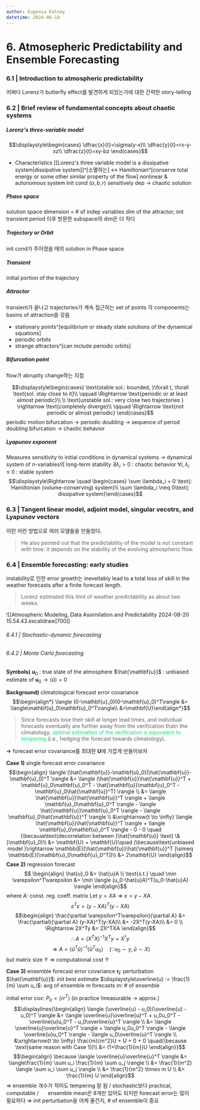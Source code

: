 ```yaml
---
author: Eugenia Kalnay
datetime: 2024-08-19
---
```

# 6. Atmosepheric Predictability and Ensemble Forecasting

### 6.1 | Introduction to atmospheric predictability
어쩌다 Lorenz가 butterfly effect를 발견하게 되었는가에 대한 간략한 story-telling

### 6.2 | Brief review of fundamental concepts about chaotic systems
##### Lorenz's three-variable model
$$\displaystyle\begin{cases}
\dfrac{x}{t}=\sigma(y-x)\\
\dfrac{y}{t}=rx-y-xz\\
\dfrac{z}{t}=xy-bz
\end{cases}$$
- Characteristics
	[[Lorenz's three variable model is a dissipative system|dissipative system]]^[소멸하는] $\leftrightarrow$ Hamiltonian^[conserve total energy or some other similar property of the flow]
	nonlinear & autonomous system
	init cond ($\sigma, b, r$) sensitively dep $\rightarrow$ chaotic solution

##### Phase space
solution space
dimension = # of indep variables
dim of the attractor; init transient period 이후 방문한 subspace의 dim은 더 작다
##### Trajectory or Orbit
init cond가 주어졌을 때의 solution in Phase space
##### Transient
initial portion of the trajectory
##### Attractor
transient가 끝나고 trajectories가 계속 접근하는 set of points
각 components는 basins of attraction을 갖음
- stationary points^[equilibrium or steady state solutions of the dynamical squations]
- periodic orbits
- strange attractors^[can include periodic orbits]
##### Bifurcation point
flow가 abruptly change하는 지점

$$\displaystyle\begin{cases}
\text{stable sol.: bounded, }\forall t, \forall \text{sol. stay close to it}\\
\qquad \Rightarrow \text{periodic or at least almost periodic}\\
\\
\text{unstable sol.: very close two trajectories } \rightarrow \text{completely diverge}\\
\qquad \Rightarrow \text{not periodic or almost periodic}
\end{cases}$$
periodic motion bifurcation $\rightarrow$ periodic doubling $\rightarrow$ sequence of period doubling bifurcation $\rightarrow$ chaotic behavior


##### Lyapunov exponent 
Measures sensitivity to initial conditions in dynamical systems
$\rightarrow$ dynamical system of $n$-variables의 long-term stability
	$\exists \lambda_i >0$ : chaotic behavior
	$\forall i, \lambda_i \leq 0$ : stable system
$$\displaystyle\Rightarrow \quad \begin{cases}
\sum \lambda_i = 0 \text{: Hamiltonian (volume-conserving) system}\\
\sum \lambda_i \neq 0\text{: dissipative system}\end{cases}$$

### 6.3 | Tangent linear model, adjoint model, singular vecotrs, and Lyapunov vectors
이런 저런 방법으로 여러 모델들을 만들었다.
> He also pointed out that the predictability of the model is not constant with time: it depends on the stability of the evolving atmospheric flow.

### 6.4 | Ensemble forecasting: early studies
instability로 인한 error growth는 ineveitably lead to a total loss of skill in the weather forecasts after a finite forecast length.
> Lorenz estimated this limit of weather predictability as about two weeks.

![[Atmospheric Modeling, Data Assimilation and Predictability 2024-08-20 15.54.43.excalidraw|700]]

###### 6.4.1 | Stochastic-dynamic forecasting

###### 6.4.2 | Monte Carlo forecasting
**Symbols)**
$\mathbf{u}_0$ : true state of the atmosphere
$\hat{\mathbf{u}}$ : unbiased estimate of $\mathbf{u}_0 \rightarrow \langle\hat{u}\rangle = 0$ 

**Background)** 
climatological forecast error covariance
$$\begin{align*}
\langle (0-\mathbf{u}_0)(0-\mathbf{u}_0)^T\rangle &= \langle\mathbf{u}_0\mathbf{u}_0^T\rangle\\ &=\mathbf{U}\end{align*}$$
> Since forecasts lose their skill at longer lead times, and individual forecasts eventually are further away from the verification thatn the climatology, <font color="#00e676">optimal estimation of the verification is equivalent to tempering</font> (i.e., hedging the forecast towards climatology).

$\Rightarrow$ forecast error covariance를 최대한 $\mathbf{U}$에 가깝게 만들어보자

**Case 1)** 
single forecast error covariance
$$\begin{align}
\langle (\hat{\mathbf{u}}-\mathbf{u}_0)(\hat{\mathbf{u}}-\mathbf{u}_0)^T \rangle &= \langle (\hat{\mathbf{u}}\hat{\mathbf{u}}^T + \mathbf{u}_0\mathbf{u}_0^T - \hat{\mathbf{u}}\mathbf{u}_0^T - \mathbf{u}_0\hat{\mathbf{u}}^T) \rangle \\
&= \langle \hat{\mathbf{u}}\hat{\mathbf{u}}^T \rangle + \langle \mathbf{u}_0\mathbf{u}_0^T \rangle - \langle \hat{\mathbf{u}}\mathbf{u}_0^T \rangle - \langle \mathbf{u}_0\hat{\mathbf{u}}^T \rangle \\
&\xrightarrow{t \to \infty} \langle \hat{\mathbf{u}}\hat{\mathbf{u}}^T \rangle + \langle \mathbf{u}_0\mathbf{u}_0^T \rangle - 0 - 0 \quad (\because\text{decorrelation between }\hat{\mathbf{u}} \text{ \& }\mathbf{u}_0)\\
&= \mathbf{U} + \mathbf{U}\quad (\because\text{unbiased model }\rightarrow \mathbb{E}[\hat{\mathbf{u}}\hat{\mathbf{u}}^T ]\simeq \mathbb{E}[\mathbf{u}_0\mathbf{u}_0^T])\\
&= 2\mathbf{U}
\end{align}$$
**Case 2)** 
regression forecast
$$ \begin{align}
\hat{u}_0 &= \hat{u}A \\
\text{s.t.} \quad \min \varepsilon^T\varepsilon &= \min \langle (u_0-\hat{u}A)^T(u_0-\hat{u}A) \rangle \end{align}$$ where $A$: const. reg. coeff. matrix 
Let $y = XA \Rightarrow \varepsilon = y - XA$.
$$ \varepsilon^T\varepsilon = (y-XA)^T(y-XA) $$ $$\begin{align}
\frac{\partial \varepsilon^T\varepsilon}{\partial A} &= \frac{\partial}{\partial A} (y-XA)^T(y-XA)\\
&= -2X^T(y-XA)\\ &= 0 \\ 
\Rightarrow 2X^Ty &= 2X^TXA \end{align}$$ $$ \therefore A = (X^TX)^{-1}X^Ty = X^\dagger y $$$$\Rightarrow A = \langle \hat{u}^T\hat{u} \rangle^{-1} \langle \hat{u}^Tu_0 \rangle \quad (\because u_0 \sim y, \hat{u} \sim X)$$but matrix size $\uparrow$ $\Rightarrow$ computational cost $\uparrow$

**Case 3)** 
ensemble forecast error covariance
$\mathbf{r_i}$: perturbation
$\hat{\mathbf{u}}$: init best estimate
$\displaystyle\overline{u} := \frac{1}{m} \sum u_i$: avg of ensemble $m$ forecasts
$m$: # of ensemble

initial error cov: $P_0 = \langle rr^T \rangle$ (in practice !measurable $\rightarrow$ approx.)
$$\displaylines{\begin{align}
\langle (\overline{u} - u_0)(\overline{u} - u_0)^T \rangle &= \langle \overline{u}\overline{u}^T + u_0u_0^T - \overline{u}u_0^T - u_0\overline{u}^T \rangle \\
&= \langle \overline{u}\overline{u}^T \rangle + \langle u_0u_0^T \rangle - \langle \overline{u}u_0^T \rangle - \langle u_0\overline{u}^T \rangle \\
&\xrightarrow{t \to \infty} \frac{m}{m^2}U + U + 0 + 0 \quad(\because \text{same reason with Case 1})\\ 
&= (1+\frac{1}{m})U
\end{align}}$$
$$\begin{align} 
\because \langle \overline{u}\overline{u}^T \rangle &= \langle\frac{1}{m} \sum u_i \frac{1}{m} \sum u_j \rangle \\
&= \frac{1}{m^2} \langle \sum u_i \sum u_j \rangle \\
&= \frac{1}{m^2} \times m U \\
&= \frac{1}{m} U
\end{align}$$
$\Rightarrow$ ensemble 개수가 적어도 tempering 잘 됨 / stochastic보다 practical, computable /
$\quad$ ensemble mean은 8개만 있어도 되지만 forecast error는 많이 필요하다
$\Rightarrow$ init perturbation을 어케 줄건지, # of ensemble이 중요

